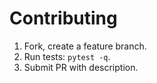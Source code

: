# Contributing
1. Fork, create a feature branch.
2. Run tests: `pytest -q`.
3. Submit PR with description.